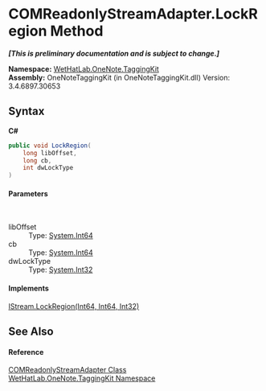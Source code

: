 # COMReadonlyStreamAdapter.LockRegion Method 
 _**\[This is preliminary documentation and is subject to change.\]**_

**Namespace:**&nbsp;<a href="4e00c8ac-fc03-0e6d-d2fd-b2c7565a9aa0">WetHatLab.OneNote.TaggingKit</a><br />**Assembly:**&nbsp;OneNoteTaggingKit (in OneNoteTaggingKit.dll) Version: 3.4.6897.30653

## Syntax

**C#**<br />
``` C#
public void LockRegion(
	long libOffset,
	long cb,
	int dwLockType
)
```


#### Parameters
&nbsp;<dl><dt>libOffset</dt><dd>Type: <a href="http://msdn2.microsoft.com/en-us/library/6yy583ek" target="_blank">System.Int64</a><br /></dd><dt>cb</dt><dd>Type: <a href="http://msdn2.microsoft.com/en-us/library/6yy583ek" target="_blank">System.Int64</a><br /></dd><dt>dwLockType</dt><dd>Type: <a href="http://msdn2.microsoft.com/en-us/library/td2s409d" target="_blank">System.Int32</a><br /></dd></dl>

#### Implements
<a href="http://msdn2.microsoft.com/en-us/library/tckfdhf6" target="_blank">IStream.LockRegion(Int64, Int64, Int32)</a><br />

## See Also


#### Reference
<a href="82b4dea5-ee9c-563c-3ec1-64d6582ed262">COMReadonlyStreamAdapter Class</a><br /><a href="4e00c8ac-fc03-0e6d-d2fd-b2c7565a9aa0">WetHatLab.OneNote.TaggingKit Namespace</a><br />